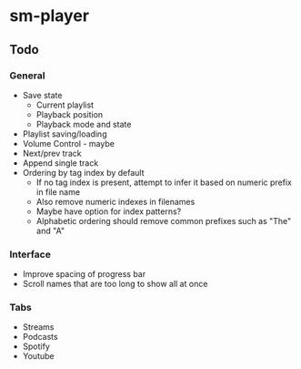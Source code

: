 # sm-player

## Todo

### General

- Save state
  - Current playlist
  - Playback position
  - Playback mode and state
- Playlist saving/loading
- Volume Control - maybe
- Next/prev track
- Append single track
- Ordering by tag index by default
  - If no tag index is present, attempt to infer it based on numeric prefix in file name
  - Also remove numeric indexes in filenames
  - Maybe have option for index patterns?
  - Alphabetic ordering should remove common prefixes such as "The" and "A"

### Interface

- Improve spacing of progress bar
- Scroll names that are too long to show all at once

### Tabs

- Streams
- Podcasts
- Spotify
- Youtube

